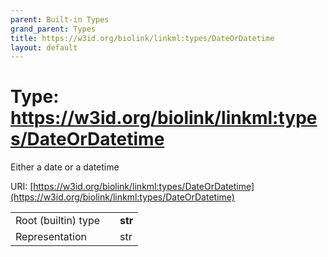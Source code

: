```yaml
---
parent: Built-in Types
grand_parent: Types
title: https://w3id.org/biolink/linkml:types/DateOrDatetime
layout: default
---
```


# Type: https://w3id.org/biolink/linkml:types/DateOrDatetime


Either a date or a datetime

URI: [https://w3id.org/biolink/linkml:types/DateOrDatetime](https://w3id.org/biolink/linkml:types/DateOrDatetime)

|  |  |  |
| --- | --- | --- |
| Root (builtin) type | | **str** |
| Representation | | str |
